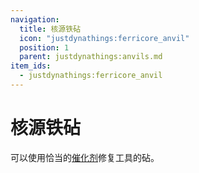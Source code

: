```yaml
---
navigation:
  title: 核源铁砧
  icon: "justdynathings:ferricore_anvil"
  position: 1
  parent: justdynathings:anvils.md
item_ids:
  - justdynathings:ferricore_anvil
---
```


# 核源铁砧

可以使用恰当的[催化剂](https://github.com/DevDyna/JustDynaThings/blob/main/src/generated/resources/data/justdynathings/data_maps/item/anvils/ferricore_repair.json)修复工具的砧。

<BlockImage id="justdynathings:ferricore_anvil" scale="4.0"/>

<RecipeFor id="justdynathings:ferricore_anvil" />
